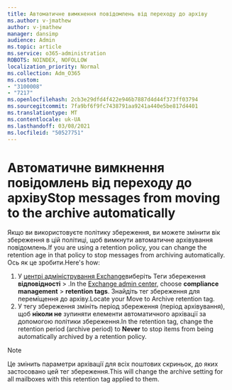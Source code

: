 ```yaml
---
title: Автоматичне вимкнення повідомлень від переходу до архіву
ms.author: v-jmathew
author: v-jmathew
manager: dansimp
audience: Admin
ms.topic: article
ms.service: o365-administration
ROBOTS: NOINDEX, NOFOLLOW
localization_priority: Normal
ms.collection: Adm_O365
ms.custom:
- "3100008"
- "7217"
ms.openlocfilehash: 2cb3e29dfd4f422e946b7887d4d44f373ff03794
ms.sourcegitcommit: 7fa9bf6f9fc7438791aa9241a440e5be817d4401
ms.translationtype: MT
ms.contentlocale: uk-UA
ms.lasthandoff: 03/08/2021
ms.locfileid: "50527751"
---
```

# <a name="stop-messages-from-moving-to-the-archive-automatically"></a><span data-ttu-id="3cde5-102">Автоматичне вимкнення повідомлень від переходу до архіву</span><span class="sxs-lookup"><span data-stu-id="3cde5-102">Stop messages from moving to the archive automatically</span></span>

<span data-ttu-id="3cde5-103">Якщо ви використовуєте політику збереження, ви можете змінити вік збереження в цій політиці, щоб вимкнути автоматичне архівування повідомлень.</span><span class="sxs-lookup"><span data-stu-id="3cde5-103">If you are using a retention policy, you can change the retention age in that policy to stop messages from archiving automatically.</span></span> <span data-ttu-id="3cde5-104">Ось як це зробити.</span><span class="sxs-lookup"><span data-stu-id="3cde5-104">Here's how:</span></span>

1. <span data-ttu-id="3cde5-105">У [центрі адміністрування Exchange](https://go.microsoft.com/fwlink/?linkid=2059104)виберіть Теги збереження **відповідності**  >  .</span><span class="sxs-lookup"><span data-stu-id="3cde5-105">In the [Exchange admin center](https://go.microsoft.com/fwlink/?linkid=2059104), choose **compliance management** > **retention tags**.</span></span> <span data-ttu-id="3cde5-106">Знайдіть тег збереження для переміщення до архіву.</span><span class="sxs-lookup"><span data-stu-id="3cde5-106">Locate your Move to Archive retention tag.</span></span>
2. <span data-ttu-id="3cde5-107">У тегу збереження змініть період збереження (період архівування), щоб **ніколи не** зупиняти елементи автоматичного архівації за допомогою політики збереження.</span><span class="sxs-lookup"><span data-stu-id="3cde5-107">In the retention tag, change the retention period (archive period) to **Never** to stop items from being automatically archived by a retention policy.</span></span>

> [!NOTE]
> <span data-ttu-id="3cde5-108">Це змінить параметри архівації для всіх поштових скриньок, до яких застосовано цей тег збереження.</span><span class="sxs-lookup"><span data-stu-id="3cde5-108">This will change the archive setting for all mailboxes with this retention tag applied to them.</span></span>

